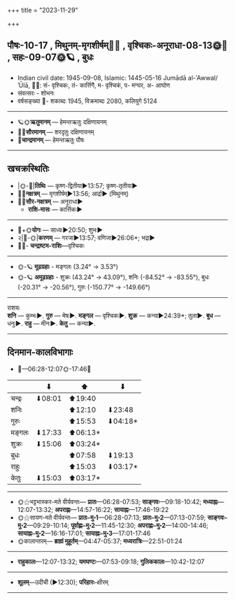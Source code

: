 +++
title = "2023-11-29"

+++
## पौषः-10-17  ,  मिथुनम्-मृगशीर्षम्🌛🌌  ,  वृश्चिकः-अनूराधा-08-13🌞🌌  ,  सहः-09-07🌞🪐  ,  बुधः
- Indian civil date: 1945-09-08, Islamic: 1445-05-16 Jumādā al-ʾAwwal/ʾŪlā, 🌌🌞: सं- वृश्चिकः, तं- कार्त्तिगै, म- वृश्चिकं, प- मग्घर, अ- आघोण
- संवत्सरः - शोभनः
- वर्षसङ्ख्या 🌛- शकाब्दः 1945, विक्रमाब्दः 2080, कलियुगे 5124
___________________
- 🪐🌞**ऋतुमानम्** — हेमन्तऋतुः दक्षिणायनम्
- 🌌🌞**सौरमानम्** — शरदृतुः दक्षिणायनम्
- 🌛**चान्द्रमानम्** — हेमन्तऋतुः पौषः
___________________


## खचक्रस्थितिः
- |🌞-🌛|**तिथिः** — कृष्ण-द्वितीया►13:57; कृष्ण-तृतीया►  
- 🌌🌛**नक्षत्रम्** — मृगशीर्षम्►13:56; आर्द्रा► (मिथुनम्)  
- 🌌🌞**सौर-नक्षत्रम्** — अनूराधा►  
  - **राशि-मासः** — कार्त्तिकः► 
___________________
- 🌛+🌞**योगः** — साध्यः►20:50; शुभः►  
- २|🌛-🌞|**करणम्** — गरजा►13:57; वणिजा►26:06*; भद्रा►  
- 🌌🌛- **चन्द्राष्टम-राशिः**—वृश्चिकः  
___________________
- 🌞-🪐 **मूढग्रहाः** - मङ्गलः (3.24° → 3.53°)
- 🌞-🪐 **अमूढग्रहाः** - शुक्रः (43.24° → 43.09°), शनिः (-84.52° → -83.55°), बुधः (-20.31° → -20.56°), गुरुः (-150.77° → -149.66°)
___________________
राशयः  
**शनि** — कुम्भः►. **गुरु** — मेषः►. **मङ्गल** — वृश्चिकः►. **शुक्र** — कन्या►24:39*; तुला►. **बुध** — धनुः►. **राहु** — मीनः►. **केतु** — कन्या►. 
___________________


## दिनमान-कालविभागाः
- 🌅—06:28-12:07🌞-17:46🌇  

|      |⬇     |⬆     |⬇     |
|------|-----|-----|------|
|चन्द्रः|⬇08:01 |⬆19:40 |     |
|शनिः   |     |⬆12:10 |⬇23:48 |
|गुरुः  |     |⬆15:53 |⬇04:18*|
|मङ्गलः |⬇17:33 |⬆06:13*|     |
|शुक्रः |⬇15:06 |⬆03:24*|     |
|बुधः   |     |⬆07:58 |⬇19:13 |
|राहुः  |     |⬆15:03 |⬇03:17*|
|केतुः  |⬇15:03 |⬆03:17*|     |
___________________
- 🌞⚝भट्टभास्कर-मते वीर्यवन्तः— **प्रातः**—06:28-07:53; **साङ्गवः**—09:18-10:42; **मध्याह्नः**—12:07-13:32; **अपराह्णः**—14:57-16:22; **सायाह्नः**—17:46-19:22  
- 🌞⚝सायण-मते वीर्यवन्तः— **प्रातः-मु॰1**—06:28-07:13; **प्रातः-मु॰2**—07:13-07:59; **साङ्गवः-मु॰2**—09:29-10:14; **पूर्वाह्णः-मु॰2**—11:45-12:30; **अपराह्णः-मु॰2**—14:00-14:46; **सायाह्नः-मु॰2**—16:16-17:01; **सायाह्नः-मु॰3**—17:01-17:46  
- 🌞कालान्तरम्— **ब्राह्मं मुहूर्तम्**—04:47-05:37; **मध्यरात्रिः**—22:51-01:24  
___________________
- **राहुकालः**—12:07-13:32; **यमघण्टः**—07:53-09:18; **गुलिककालः**—10:42-12:07  
___________________
- **शूलम्**—उदीची (►12:30); **परिहारः**–क्षीरम्  
___________________
